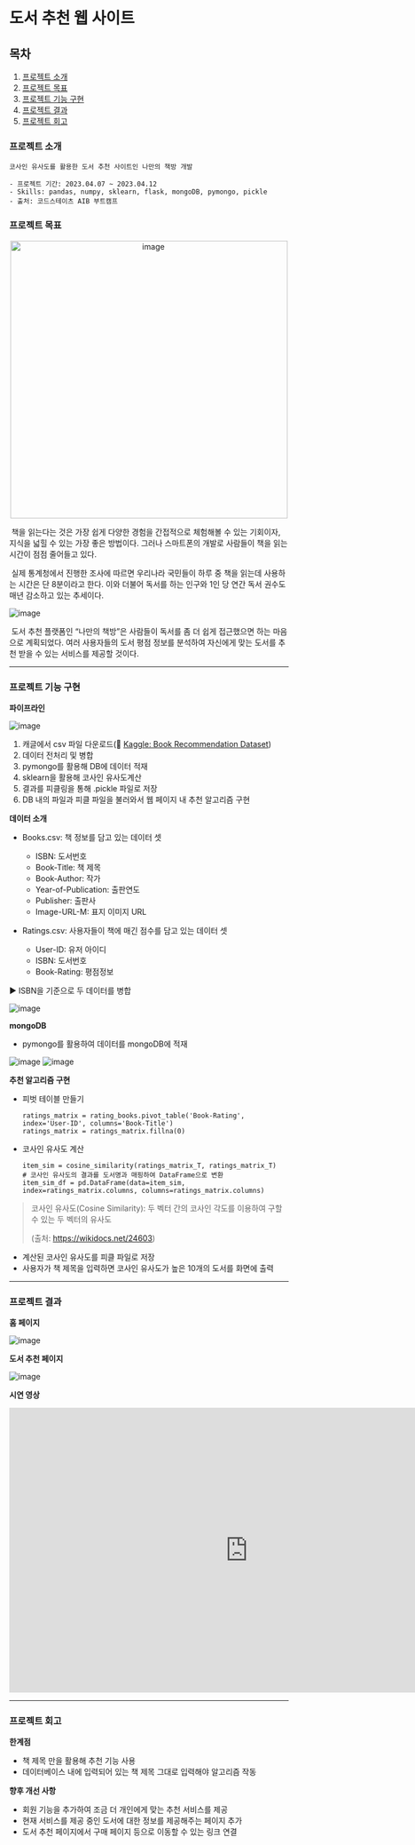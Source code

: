 # 도서 추천 웹 사이트 

## 목차
1. [프로젝트 소개](#프로젝트-소개)
2. [프로젝트 목표](#프로젝트-목표)
3. [프로젝트 기능 구현](#프로젝트-기능-구현)
4. [프로젝트 결과](#프로젝트-결과)
5. [프로젝트 회고](#프로젝트-회고)

### 프로젝트 소개
```
코사인 유사도를 활용한 도서 추천 사이트인 나만의 책방 개발

- 프로젝트 기간: 2023.04.07 ~ 2023.04.12
- Skills: pandas, numpy, sklearn, flask, mongoDB, pymongo, pickle
- 출처: 코드스테이츠 AIB 부트캠프
```

### 프로젝트 목표

<p align="center"><img width="500" alt="image" src="https://github.com/DaonWoori/book_recommendation/assets/88466357/809fe263-ab97-4e54-913e-18f9d346f226"></p>


 책을 읽는다는 것은 가장 쉽게 다양한 경험을 간접적으로 체험해볼 수 있는 기회이자, 지식을 넓힐 수 있는 가장 좋은 방법이다. 그러나 스마트폰의 개발로 사람들이 책을 읽는 시간이 점점 줄어들고 있다.

 실제 통계청에서 진행한 조사에 따르면 우리나라 국민들이 하루 중 책을 읽는데 사용하는 시간은 단 8분이라고 한다. 이와 더불어 독서를 하는 인구와 1인 당 연간 독서 권수도 매년 감소하고 있는 추세이다.

![image](https://github.com/DaonWoori/book_recommendation/assets/88466357/8ca4361e-0064-444a-9dd1-09fd2e2fdb16)

 도서 추천 플랫폼인 “나만의 책방”은 사람들이 독서를 좀 더 쉽게 접근했으면 하는 마음으로 계획되었다. 여러 사용자들의 도서 평점 정보를 분석하여 자신에게 맞는 도서를 추천 받을 수 있는 서비스를 제공할 것이다.

---

### 프로젝트 기능 구현

**파이프라인**

![image](https://github.com/DaonWoori/book_recommendation/assets/88466357/0c16687d-d19e-4fb6-96a8-b8218b850c86)

1.  캐글에서 csv 파일 다운로드(🔗 [Kaggle: Book Recommendation Dataset](https://www.kaggle.com/datasets/arashnic/book-recommendation-dataset?select=Users.csv))
2.  데이터 전처리 및 병합
3.  pymongo를 활용해 DB에 데이터 적재
4.  sklearn을 활용해 코사인 유사도계산
5.  결과를 피클링을 통해 .pickle 파일로 저장
6.  DB 내의 파일과 피클 파일을 불러와서 웹 페이지 내 추천 알고리즘 구현

**데이터 소개**

-   Books.csv: 책 정보를 담고 있는 데이터 셋  
    -   ISBN: 도서번호
    -   Book-Title: 책 제목
    -   Book-Author: 작가
    -   Year-of-Publication: 출판연도
    -   Publisher: 출판사
    -   Image-URL-M: 표지 이미지 URL
      
-   Ratings.csv: 사용자들이 책에 매긴 점수를 담고 있는 데이터 셋
    -   User-ID: 유저 아이디
    -   ISBN: 도서번호
    -   Book-Rating: 평점정보

:arrow_forward: ISBN을 기준으로 두 데이터를 병합

![image](https://github.com/DaonWoori/book_recommendation/assets/88466357/0a907bfc-9641-4c54-8814-154425df7ce0)


**mongoDB**

-   pymongo를 활용하여 데이터를 mongoDB에 적재

![image](https://github.com/DaonWoori/book_recommendation/assets/88466357/87ac857e-9df9-4730-b177-bbc311207f2e)
![image](https://github.com/DaonWoori/book_recommendation/assets/88466357/616b898f-13a9-43b6-a69a-edac1f678d5f)


**추천 알고리즘 구현**

- 피벗 테이블 만들기

  ```
  ratings_matrix = rating_books.pivot_table('Book-Rating', index='User-ID', columns='Book-Title')
  ratings_matrix = ratings_matrix.fillna(0)
  ```

- 코사인 유사도 계산

  ```
  item_sim = cosine_similarity(ratings_matrix_T, ratings_matrix_T)
  # 코사인 유사도의 결과를 도서명과 매핑하여 DataFrame으로 변환
  item_sim_df = pd.DataFrame(data=item_sim, index=ratings_matrix.columns, columns=ratings_matrix.columns)
  ```

> 코사인 유사도(Cosine Similarity): 두 벡터 간의 코사인 각도를 이용하여 구할 수 있는 두 벡터의 유사도
> 
> (출처: https://wikidocs.net/24603)

- 계산된 코사인 유사도를 피클 파일로 저장
- 사용자가 책 제목을 입력하면 코사인 유사도가 높은 10개의 도서를 화면에 출력

---

### 프로젝트 결과

**홈 페이지** 

![image](https://github.com/DaonWoori/book_recommendation/assets/88466357/3d7f331c-4252-475b-bf5f-5fcbb697ec4c)


**도서 추천 페이지**

![image](https://github.com/DaonWoori/book_recommendation/assets/88466357/01183632-c0e1-48d8-996e-5cf64a6f779c)


**시연 영상**

[<iframe src="https://play-tv.kakao.com/embed/player/cliplink/439899556?service=daum_tistory" width="860" height="513" frameborder="0" allowfullscreen="true"></iframe>](https://tv.kakao.com/v/439899556)

---

### 프로젝트 회고

**한계점**

- 책 제목 만을 활용해 추천 기능 사용
- 데이터베이스 내에 입력되어 있는 책 제목 그대로 입력해야 알고리즘 작동

**향후 개선 사항**

- 회원 기능을 추가하여 조금 더 개인에게 맞는 추천 서비스를 제공
- 현재 서비스를 제공 중인 도서에 대한 정보를 제공해주는 페이지 추가
- 도서 추천 페이지에서 구매 페이지 등으로 이동할 수 있는 링크 연결
